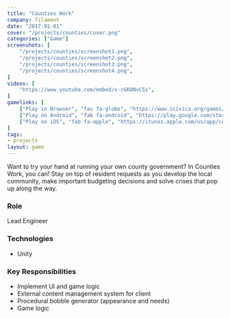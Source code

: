 ```yaml
---
title: "Counties Work"
company: filament
date: "2017-01-01"
cover: "/projects/counties/cover.png"
categories: ["Game"]
screenshots: [
    "/projects/counties/screenshot1.png",
    "/projects/counties/screenshot2.png",
    "/projects/counties/screenshot3.png",
    "/projects/counties/screenshot4.png",
]
videos: [
    "https://www.youtube.com/embed/x-cGKONvCSs",
]
gamelinks: [
    ["Play in Browser", "fas fa-globe", "https://www.icivics.org/games/counties-work"],
    ["Play on Android", "fab fa-android", "https://play.google.com/store/apps/details?id=com.filament.icivics.counties&hl=en"],
    ["Play on iOS", "fab fa-apple", "https://itunes.apple.com/us/app/counties-work/id1219506986?mt=8"],
]
tags:
- projects
layout: game
---
```


Want to try your hand at running your own county government? In Counties Work, you can! Stay on top of resident requests as you develop the local community, make important budgeting decisions and solve crises that pop up along the way. 

### Role
Lead Engineer

### Technologies
* Unity

### Key Responsibilities
* Implement UI and game logic
* External content management system for client
* Procedural bobble generator (appearance and needs)
* Game logic